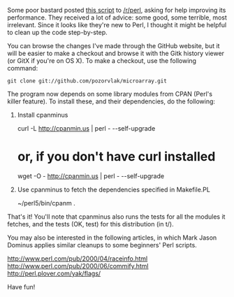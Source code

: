 Some poor bastard posted [this script](http://pastebin.com/Ce9PTtFd) to
[/r/perl](http://www.reddit.com/r/perl/comments/qf9do/why_is_this_perl_code_painfully_slow/), asking for help improving its performance. They received a lot of
advice: some good, some terrible, most irrelevant. Since it looks like they're
new to Perl, I thought it might be helpful to clean up the code step-by-step.

You can browse the changes I've made through the GitHub website, but it will be
easier to make a checkout and browse it with the Gitk history viewer (or GitX
if you're on OS X). To make a checkout, use the following command:

    git clone git://github.com/pozorvlak/microarray.git

The program now depends on some library modules from CPAN (Perl's killer
feature). To install these, and their dependencies, do the following:

1. Install cpanminus

    curl -L http://cpanmin.us | perl - --self-upgrade
    # or, if you don't have curl installed
    wget -O - http://cpanmin.us | perl - --self-upgrade

2. Use cpanminus to fetch the dependencies specified in Makefile.PL

    ~/perl5/bin/cpanm .

That's it! You'll note that cpanminus also runs the tests for all the modules
it fetches, and the tests (OK, test) for this distribution (in t/).

You may also be interested in the following articles, in which Mark Jason
Dominus applies similar cleanups to some beginners' Perl scripts.

http://www.perl.com/pub/2000/04/raceinfo.html
http://www.perl.com/pub/2000/06/commify.html
http://perl.plover.com/yak/flags/

Have fun!
